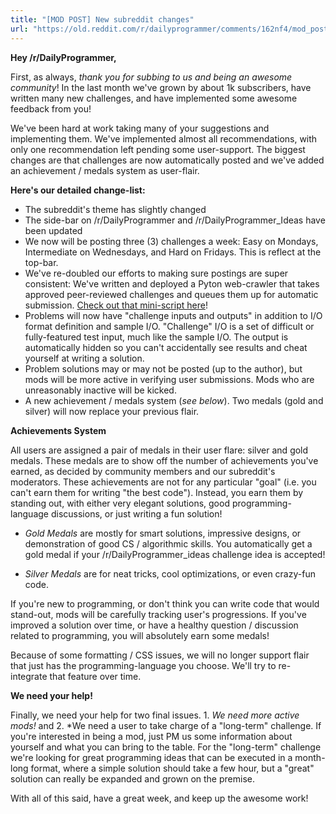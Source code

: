 ```yaml
---
title: "[MOD POST] New subreddit changes"
url: "https://old.reddit.com/r/dailyprogrammer/comments/162nf4/mod_post_new_subreddit_changes/"
---
```


**Hey /r/DailyProgrammer,**

First, as always, *thank you for subbing to us and being an awesome community*! In the last month we've grown by about 1k subscribers, have written many new challenges, and have implemented some awesome feedback from you!

We've been hard at work taking many of your suggestions and implementing them. We've implemented almost all recommendations, with only one recommendation left pending some user-support. The biggest changes are that challenges are now automatically posted and we've added an achievement / medals system as user-flair.

**Here's our detailed change-list:**

* The subreddit's theme has slightly changed
* The side-bar on /r/DailyProgrammer and /r/DailyProgrammer_Ideas have been updated
* We now will be posting three (3) challenges a week: Easy on Mondays, Intermediate on Wednesdays, and Hard on Fridays. This is reflect at the top-bar.
* We've re-doubled our efforts to making sure postings are super consistent: We've written and deployed a Pyton web-crawler that takes approved peer-reviewed challenges and queues them up for automatic submission. [Check out that mini-script here](https://github.com/nint22/DailyProgBot)!
* Problems will now have "challenge inputs and outputs" in addition to I/O format definition and sample I/O. "Challenge" I/O is a set of difficult or fully-featured test input, much like the sample I/O. The output is automatically hidden so you can't accidentally see results and cheat yourself at writing a solution. 
* Problem solutions may or may not be posted (up to the author), but mods will be more active in verifying user submissions. Mods who are unreasonably inactive will be kicked.
* A new achievement / medals system (*see below*). Two medals (gold and silver) will now replace your previous flair.

**Achievements System**

All users are assigned a pair of medals in their user flare: silver and gold medals. These medals are to show off the number of achievements you've earned, as decided by community members and our subreddit's moderators. These achievements are not for any particular "goal" (i.e. you can't earn them for writing "the best code"). Instead, you earn them by standing out, with either very elegant solutions, good programming-language discussions, or just writing a fun solution!

[](#MedalsIcon)

* *Gold Medals* are mostly for smart solutions, impressive designs, or demonstration of good CS / algorithmic skills. You automatically get a gold medal if your /r/DailyProgrammer_ideas challenge idea is accepted!

* *Silver Medals* are for neat tricks, cool optimizations, or even crazy-fun code.

If you're new to programming, or don't think you can write code that would stand-out, mods will be carefully tracking user's progressions. If you've improved a solution over time, or have a healthy question / discussion related to programming, you will absolutely earn some medals!

Because of some formatting / CSS issues, we will no longer support flair that just has the programming-language you choose. We'll try to re-integrate that feature over time.

**We need your help!**

Finally, we need your help for two final issues. 1. *We need more active mods!* and 2. *We need a user to take charge of a "long-term" challenge. If you're interested in being a mod, just PM us some information about yourself and what you can bring to the table. For the "long-term" challenge we're looking for great programming ideas that can be executed in a month-long format, where a simple solution should take a few hour, but a "great" solution can really be expanded and grown on the premise.

With all of this said, have a great week, and keep up the awesome work!